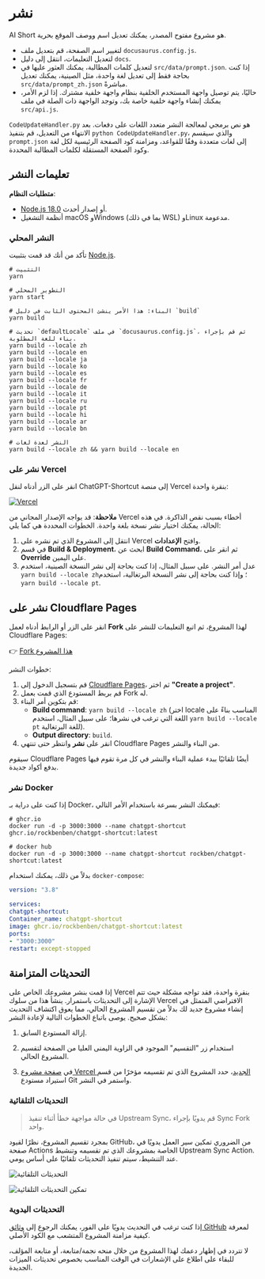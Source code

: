 # نشر

AI Short هو مشروع مفتوح المصدر، يمكنك تعديل اسم ووصف الموقع بحرية.

- لتغيير اسم الصفحة، قم بتعديل ملف `docusaurus.config.js`.
- لتعديل التعليمات، انتقل إلى دليل `docs`.
- لتعديل كلمات المطالبة، يمكنك العثور عليها في `src/data/prompt.json`. إذا كنت بحاجة فقط إلى تعديل لغة واحدة، مثل الصينية، يمكنك تعديل `src/data/prompt_zh.json` مباشرةً.
- حاليًا، يتم توصيل واجهة المستخدم الخلفية بنظام واجهة خلفية مشترك. إذا لزم الأمر، يمكنك إنشاء واجهة خلفية خاصة بك، وتوجد الواجهة ذات الصلة في ملف `src/api.js`.

`CodeUpdateHandler.py` هو نص برمجي لمعالجة النشر متعدد اللغات على دفعات. بعد الانتهاء من التعديل، قم بتنفيذ `python CodeUpdateHandler.py`، والذي سيقسم `prompt.json` إلى لغات متعددة وفقًا للقواعد، ومزامنة كود الصفحة الرئيسية لكل لغة وكود الصفحة المستقلة لكلمات المطالبة المحددة.

## تعليمات النشر

**متطلبات النظام**:

- [Node.js 18.0](https://nodejs.org/) أو إصدار أحدث.
- أنظمة التشغيل macOS وWindows (بما في ذلك WSL) وLinux مدعومة.

### النشر المحلي

تأكد من أنك قد قمت بتثبيت [Node.js](https://nodejs.org/).

```shell
# التثبيت
yarn

# التطوير المحلي
yarn start

# البناء: هذا الأمر ينشئ المحتوى الثابت في دليل `build`
yarn build

# تحديث `defaultLocale` في ملف `docusaurus.config.js`، ثم قم بإجراء بناء للغة المطلوبة.
yarn build --locale zh
yarn build --locale en
yarn build --locale ja
yarn build --locale ko
yarn build --locale es
yarn build --locale fr
yarn build --locale de
yarn build --locale it
yarn build --locale ru
yarn build --locale pt
yarn build --locale hi
yarn build --locale ar
yarn build --locale bn

# النشر لعدة لغات
yarn build --locale zh && yarn build --locale en
```

### نشر على Vercel

انقر على الزر أدناه لنقل ChatGPT-Shortcut إلى منصة Vercel بنقرة واحدة:

[![Vercel](https://vercel.com/button)](https://vercel.com/new/clone?repository-url=https%3A%2F%2Fgithub.com%2Frockbenben%2FChatGPT-Shortcut%2Ftree%2Fmain)

**ملاحظة**: قد يواجه الإصدار المجاني من Vercel أخطاء بسبب نقص الذاكرة. في هذه الحالة، يمكنك اختيار نشر نسخة بلغة واحدة. الخطوات المحددة هي كما يلي:

1. انتقل إلى المشروع الذي تم نشره على Vercel وافتح **الإعدادات**.
2. في قسم **Build & Deployment**، ابحث عن **Build Command**، ثم انقر على **Override** على اليمين.
3. عدل أمر النشر. على سبيل المثال، إذا كنت بحاجة إلى نشر النسخة الصينية، استخدم `yarn build --locale zh`؛ وإذا كنت بحاجة إلى نشر النسخة البرتغالية، استخدم `yarn build --locale pt`.

## نشر على Cloudflare Pages

انقر على الزر أو الرابط أدناه لعمل **Fork** لهذا المشروع، ثم اتبع التعليمات للنشر على Cloudflare Pages:

👉 [Fork هذا المشروع](https://github.com/rockbenben/ChatGPT-Shortcut/fork)

خطوات النشر:

1. قم بتسجيل الدخول إلى [Cloudflare Pages](https://pages.cloudflare.com/)، ثم اختر **"Create a project"**.
2. قم بربط المستودع الذي قمت بعمل Fork له.
3. قم بتكوين أمر البناء:
   - **Build command**: `yarn build --locale zh` (اختر locale المناسب بناءً على اللغة التي ترغب في نشرها؛ على سبيل المثال، استخدم `yarn build --locale pt` للغة البرتغالية).
   - **Output directory**: `build`.
4. انقر على **نشر** وانتظر حتى تنتهي Cloudflare Pages من البناء والنشر.

سيقوم Cloudflare Pages أيضًا تلقائيًا ببدء عملية البناء والنشر في كل مرة تقوم فيها بدفع أكواد جديدة.

### نشر Docker

إذا كنت على دراية بـ Docker، فيمكنك النشر بسرعة باستخدام الأمر التالي:

```shell
# ghcr.io
docker run -d -p 3000:3000 --name chatgpt-shortcut ghcr.io/rockbenben/chatgpt-shortcut:latest

# docker hub
docker run -d -p 3000:3000 --name chatgpt-shortcut rockben/chatgpt-shortcut:latest
```

بدلاً من ذلك، يمكنك استخدام `docker-compose`:

```yml
version: "3.8"

services:
chatgpt-shortcut:
Container_name: chatgpt-shortcut
image: ghcr.io/rockbenben/chatgpt-shortcut:latest
ports:
- "3000:3000"
restart: except-stopped
```

## التحديثات المتزامنة

إذا قمت بنشر مشروعك الخاص على Vercel بنقرة واحدة، فقد تواجه مشكلة حيث تتم الإشارة إلى التحديثات باستمرار. ينشأ هذا من سلوك Vercel الافتراضي المتمثل في إنشاء مشروع جديد لك بدلاً من تقسيم المشروع الحالي، مما يعوق اكتشاف التحديث بشكل صحيح. يوصى باتباع الخطوات التالية لإعادة النشر:

1. إزالة المستودع السابق.

2. استخدام زر "التقسيم" الموجود في الزاوية اليمنى العليا من الصفحة لتقسيم المشروع الحالي.

3. في [صفحة مشروع Vercel الجديد](https://vercel.com/new)، حدد المشروع الذي تم تقسيمه مؤخرًا من قسم استيراد مستودع Git واستمر في النشر.

### التحديثات التلقائية

> في حالة مواجهة خطأ أثناء تنفيذ Upstream Sync، قم يدويًا بإجراء Sync Fork واحد.

بمجرد تقسيم المشروع، نظرًا لقيود GitHub، من الضروري تمكين سير العمل يدويًا في صفحة Actions الخاصة بمشروعك الذي تم تقسيمه وتنشيط Upstream Sync Action. عند التنشيط، سيتم تنفيذ التحديثات تلقائيًا على أساس يومي.

![التحديثات التلقائية](https://img.newzone.top/2023-05-19-11-57-59.png?imageMogr2/format/webp)

![تمكين التحديثات التلقائية](https://img.newzone.top/2023-05-19-11-59-26.png?imageMogr2/format/webp)

### التحديثات اليدوية

إذا كنت ترغب في التحديث يدويًا على الفور، يمكنك الرجوع إلى [وثائق GitHub](https://docs.github.com/en/pull-requests/collaborating-with-pull-requests/working-with-forks/syncing-a-fork) لمعرفة كيفية مزامنة المشروع المتشعب مع الكود الأصلي.

لا تتردد في إظهار دعمك لهذا المشروع من خلال منحه نجمة/متابعة، أو متابعة المؤلف، للبقاء على اطلاع على الإشعارات في الوقت المناسب بخصوص تحديثات الميزات الجديدة.
